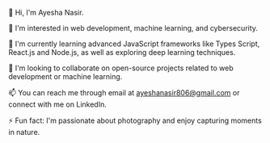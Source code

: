 👋 Hi, I'm Ayesha Nasir.


👀 I'm interested in web development, machine learning, and cybersecurity.

🌱 I'm currently learning advanced JavaScript frameworks like Types Script, React.js and Node.js, as well as exploring deep learning techniques.

💞️ I'm looking to collaborate on open-source projects related to web development or machine learning.

📫 You can reach me through email at ayeshanasir806@gmail.com or connect with me on LinkedIn.

⚡ Fun fact: I'm passionate about photography and enjoy capturing moments in nature.
